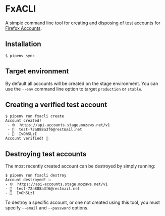 # FxACLI

A simple command line tool for creating and disposing of test accounts for
[Firefox Accounts](https://developer.mozilla.org/en-US/docs/Mozilla/Tech/Firefox_Accounts).

## Installation

```
$ pipenv sync
```

## Target environment

By default all accounts will be created on the stage environment. You can use
the `--env` command line option to target `production` or `stable`.

## Creating a verified test account

```
$ pipenv run fxacli create
Account created!
 - 🌐  https://api-accounts.stage.mozaws.net/v1
 - 📧  test-72a888a3f6@restmail.net
 - 🔑  IvOhSLzI
Account verified! 🎉
```

## Destroying test accounts

The most recently created account can be destroyed by simply running:

```
$ pipenv run fxacli destroy
Account destroyed! 💥
- 🌐  https://api-accounts.stage.mozaws.net/v1
- 📧  test-72a888a3f6@restmail.net
- 🔑  IvOhSLzI
```

To destroy a specific account, or one not created using this tool, you must
specify `--email` and `--password` options.
